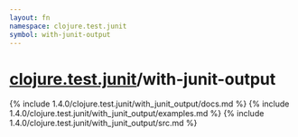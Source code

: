 ```yaml
---
layout: fn
namespace: clojure.test.junit
symbol: with-junit-output
---
```


# [clojure.test.junit](../)/with-junit-output

{% include 1.4.0/clojure.test.junit/with_junit_output/docs.md %}
{% include 1.4.0/clojure.test.junit/with_junit_output/examples.md %}
{% include 1.4.0/clojure.test.junit/with_junit_output/src.md %}

